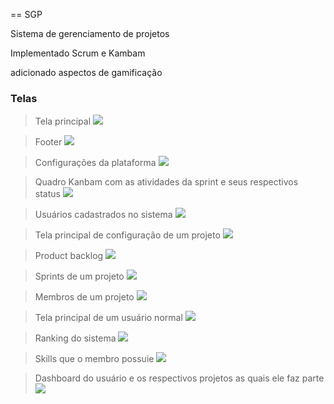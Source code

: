 == SGP 

Sistema de gerenciamento de projetos

Implementado Scrum e Kambam

adicionado aspectos de gamificação 

### Telas
> Tela principal
![](images/index.png)

> Footer
![](images/index-footer.png)

> Configurações da plataforma
![](images/config.png)

> Quadro Kanbam com as atividades da sprint e seus respectivos status
![](images/user-dashboard.png)

> Usuários cadastrados no sistema
![](images/users.png)

> Tela principal de configuração de um projeto
![](images/view-project.png)

> Product backlog 
![](images/product-backlog.png)

> Sprints de um projeto
![](images/sprint.png)

> Membros de um projeto
![](images/members-project.png)

> Tela principal de um usuário normal
![](images/dashboard-user.png)

> Ranking do sistema
![](images/ranking.png)

> Skills que o membro possuie
![](images/skills.png)

> Dashboard do usuário e os respectivos projetos as quais ele faz parte
![](images/user-projects.png)

